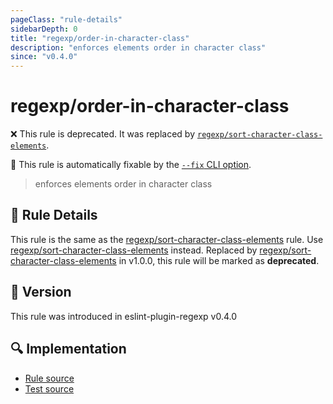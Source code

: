 ```yaml
---
pageClass: "rule-details"
sidebarDepth: 0
title: "regexp/order-in-character-class"
description: "enforces elements order in character class"
since: "v0.4.0"
---
```

# regexp/order-in-character-class

❌ This rule is deprecated. It was replaced by [`regexp/sort-character-class-elements`](sort-character-class-elements.md).

🔧 This rule is automatically fixable by the [`--fix` CLI option](https://eslint.org/docs/latest/user-guide/command-line-interface#--fix).

<!-- end auto-generated rule header -->

> enforces elements order in character class

## :book: Rule Details

This rule is the same as the [regexp/sort-character-class-elements] rule. Use [regexp/sort-character-class-elements] instead.
Replaced by [regexp/sort-character-class-elements] in v1.0.0, this rule will be marked as **deprecated**.

[regexp/sort-character-class-elements]: ./sort-character-class-elements.md

## :rocket: Version

This rule was introduced in eslint-plugin-regexp v0.4.0

## :mag: Implementation

- [Rule source](https://github.com/ota-meshi/eslint-plugin-regexp/blob/master/lib/rules/order-in-character-class.ts)
- [Test source](https://github.com/ota-meshi/eslint-plugin-regexp/blob/master/tests/lib/rules/order-in-character-class.ts)
